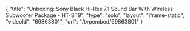{
    "title": "Unboxing: Sony Black Hi-Res 7.1 Sound Bar With Wireless Subwoofer Package - HT-ST9",
    "type": "solo",
    "layout": "iframe-static",
    "videoId": "69863801",
    "url": "\/tvpembed\/69863801"
}